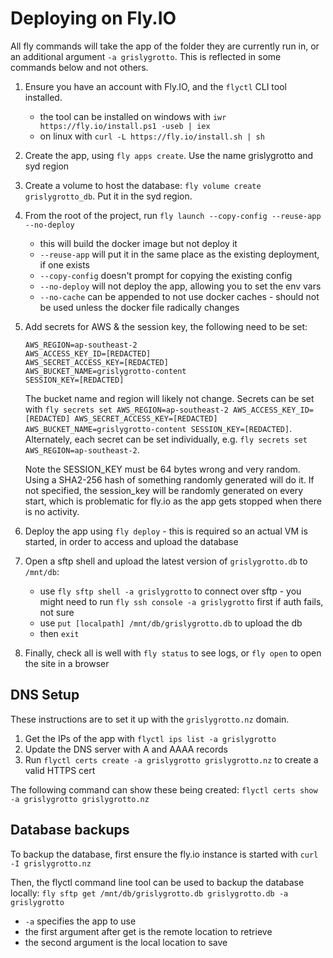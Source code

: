 # Deploying on Fly.IO

All fly commands will take the app of the folder they are currently run in, or an additional argument `-a grislygrotto`. This is reflected in some commands below and not others.

1. Ensure you have an account with Fly.IO, and the `flyctl` CLI tool installed.
    - the tool can be installed on windows with `iwr https://fly.io/install.ps1 -useb | iex`
    - on linux with `curl -L https://fly.io/install.sh | sh`
2. Create the app, using `fly apps create`. Use the name grislygrotto and syd region
3. Create a volume to host the database: `fly volume create grislygrotto_db`. Put it in the syd region.
4. From the root of the project, run `fly launch --copy-config --reuse-app --no-deploy`
    - this will build the docker image but not deploy it
    - `--reuse-app` will put it in the same place as the existing deployment, if one exists
    - `--copy-config` doesn't prompt for copying the existing config
    - `--no-deploy` will not deploy the app, allowing you to set the env vars
    - `--no-cache` can be appended to not use docker caches - should not be used unless the docker file radically changes
5. Add secrets for AWS & the session key, the following need to be set:
    ```
    AWS_REGION=ap-southeast-2
    AWS_ACCESS_KEY_ID=[REDACTED]
    AWS_SECRET_ACCESS_KEY=[REDACTED]
    AWS_BUCKET_NAME=grislygrotto-content
    SESSION_KEY=[REDACTED]
    ```
    The bucket name and region will likely not change.
    Secrets can be set with `fly secrets set AWS_REGION=ap-southeast-2 AWS_ACCESS_KEY_ID=[REDACTED] AWS_SECRET_ACCESS_KEY=[REDACTED] AWS_BUCKET_NAME=grislygrotto-content SESSION_KEY=[REDACTED]`.
    Alternately, each secret can be set individually, e.g. `fly secrets set AWS_REGION=ap-southeast-2`.

    Note the SESSION_KEY must be 64 bytes wrong and very random. Using a SHA2-256 hash of something randomly generated will do it.
    If not specified, the session_key will be randomly generated on every start, which is problematic for fly.io as the app gets stopped when there is no activity.
6. Deploy the app using `fly deploy` - this is required so an actual VM is started, in order to access and upload the database
7. Open a sftp shell and upload the latest version of `grislygrotto.db` to `/mnt/db`:
    - use `fly sftp shell -a grislygrotto` to connect over sftp - you might need to run `fly ssh console -a grislygrotto` first if auth fails, not sure
    - use `put [localpath] /mnt/db/grislygrotto.db` to upload the db
    - then `exit`
8. Finally, check all is well with `fly status` to see logs, or `fly open` to open the site in a browser

## DNS Setup

These instructions are to set it up with the `grislygrotto.nz` domain.

1. Get the IPs of the app with `flyctl ips list -a grislygrotto`
2. Update the DNS server with A and AAAA records
3. Run `flyctl certs create -a grislygrotto grislygrotto.nz` to create a valid HTTPS cert

The following command can show these being created: `flyctl certs show -a grislygrotto grislygrotto.nz`

## Database backups

To backup the database, first ensure the fly.io instance is started with `curl -I grislygrotto.nz`

Then, the flyctl command line tool can be used to backup the database locally: `fly sftp get /mnt/db/grislygrotto.db grislygrotto.db -a grislygrotto`

- `-a` specifies the app to use
- the first argument after get is the remote location to retrieve
- the second argument is the local location to save 